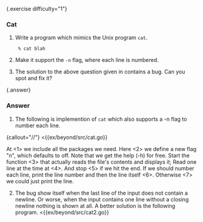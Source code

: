 {.exercise difficulty="1"}
### Cat

1. Write a program which mimics the Unix program `cat`.

        % cat blah

2. Make it support the `-n` flag, where each line is numbered.

3. The solution to the above question given in contains a bug. Can you spot and fix it?


{.answer}
### Answer
1. The following is implemention of `cat` which also supports a \-n flag to number each line.

 {callout="//"}
 <{{ex/beyond/src/cat.go}}

At <1> we include all the packages we need.
Here <2> we define a new flag "n", which defaults to off. Note that we get the help (-h) for free.
Start the function <3> that actually reads the file's contents and displays it;
Read one line at the time at <4>. And stop <5> if we hit the end.
If we should number each line, print the line number and then the line itself <6>.
Otherwise <7> we could just print the line.

2. The bug show itself when the last line of the input does not
  contain a newline. Or worse, when the input contains one line without a
  closing newline nothing is shown at all. A better solution is the following 
  program.
  <{{ex/beyond/src/cat2.go}}
